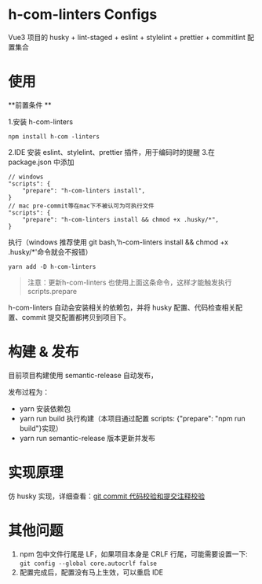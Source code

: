 # h-com-linters Configs

Vue3 项目的 husky + lint-staged + eslint + stylelint + prettier + commitlint 配置集合

# 使用

**前置条件 **


1.安装 h-com-linters
```
npm install h-com -linters
```
2.IDE 安装 eslint、stylelint、prettier 插件，用于编码时的提醒
3.在 package.json 中添加

```
// windows
"scripts": {
    "prepare": "h-com-linters install",
}
// mac pre-commit等在mac下不被认可为可执行文件
"scripts": {
    "prepare": "h-com-linters install && chmod +x .husky/*",
}
```

执行（windows 推荐使用 git bash,'h-com-linters install && chmod +x .husky/\*'命令就会不报错）

```
yarn add -D h-com-linters
```

> 注意：更新h-com-linters 也使用上面这条命令，这样才能触发执行 scripts.prepare

h-com-linters 自动会安装相关的依赖包，并将 husky 配置、代码检查相关配置、commit 提交配置都拷贝到项目下。

# 构建 & 发布

目前项目构建使用 semantic-release 自动发布，

发布过程为：

- yarn 安装依赖包
- yarn run build 执行构建（本项目通过配置 scripts: {"prepare": "npm run build"}实现）
- yarn run semantic-release 版本更新并发布

# 实现原理

仿 husky 实现，详细查看：[git commit 代码校验和提交注释校验](https://juejin.cn/post/7297093747702890547)

# 其他问题

1. npm 包中文件行尾是 LF，如果项目本身是 CRLF 行尾，可能需要设置一下: `git config --global core.autocrlf false`
2. 配置完成后，配置没有马上生效，可以重启 IDE
